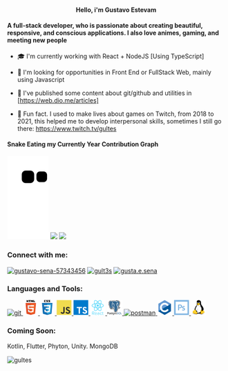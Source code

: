 <h4 align="center">Hello, i'm Gustavo Estevam</h4>
<h4>A full-stack developer, who is passionate about creating beautiful, responsive, and conscious applications. I also love animes, gaming, and meeting new people</h4>

- 🎓 I'm currently working with React + NodeJS [Using TypeScript]

- 👊 I'm looking for opportunities in Front End or FullStack Web, mainly using Javascript

- 📝 I've published some content about git/github and utilities in [https://web.dio.me/articles]

- 💢 Fun fact. I used to make lives about games on Twitch, from 2018 to 2021, this helped me to develop interpersonal skills, sometimes I still go there: https://www.twitch.tv/gultes

<h4>Snake Eating my Currently Year Contribution Graph</h4>

![snake gif](https://github.com/Gultes/Gultes/blob/output/github-contribution-grid-snake.svg)
![](github-snake.svg#gh-light-mode-only)
![](github-snake-dark.svg#gh-dark-mode-only)

<h3 align="left">Connect with me:</h3>
<p align="left">
<a href="https://linkedin.com/in/gustavo-sena-57343456" target="blank"><img align="center" src="https://raw.githubusercontent.com/rahuldkjain/github-profile-readme-generator/master/src/images/icons/Social/linked-in-alt.svg" alt="gustavo-sena-57343456" width="30" height="30"/></a>
<a href="https://instagram.com/gult3s" target="blank"><img align="center" src="https://raw.githubusercontent.com/rahuldkjain/github-profile-readme-generator/master/src/images/icons/Social/instagram.svg" alt="gult3s" width="30" height="30" /></a>
<a href="https://fb.com/gusta.e.sena" target="blank"><img align="center" src="https://raw.githubusercontent.com/rahuldkjain/github-profile-readme-generator/master/src/images/icons/Social/facebook.svg" alt="gusta.e.sena" width="30" height="30"  /></a>

</p>

<h3 align="left">Languages and Tools:</h3>
<p align="left"> 

<a href="https://git-scm.com/" target="_blank"> <img src="https://www.vectorlogo.zone/logos/git-scm/git-scm-icon.svg" alt="git" width="35" height="35"/> </a> <a href="https://www.w3.org/html/" target="_blank"> <img src="https://raw.githubusercontent.com/devicons/devicon/master/icons/html5/html5-original-wordmark.svg" alt="html5" width="35" height="35"/> </a> <a href="https://www.w3schools.com/css/" target="_blank"> <img src="https://raw.githubusercontent.com/devicons/devicon/master/icons/css3/css3-original-wordmark.svg" alt="css3" width="35" height="35"/> </a> <a href="https://developer.mozilla.org/en-US/docs/Web/JavaScript" target="_blank"> <img src="https://raw.githubusercontent.com/devicons/devicon/master/icons/javascript/javascript-original.svg" alt="javascript" width="35" height="35"/> </a> <a href="https://www.typescriptlang.org/" target="_blank"> <img src="https://raw.githubusercontent.com/devicons/devicon/master/icons/typescript/typescript-original.svg" alt="typescript" width="35" height="35"/> </a><a href="https://reactjs.org/" target="_blank"> <img src="https://raw.githubusercontent.com/devicons/devicon/master/icons/react/react-original-wordmark.svg" alt="react" width="35" height="35"/> </a><a href="https://www.postgresql.org" target="_blank"> <img src="https://raw.githubusercontent.com/devicons/devicon/master/icons/postgresql/postgresql-original-wordmark.svg" alt="postgresql" width="35" height="35"/> </a> <a href="https://postman.com" target="_blank"> <img src="https://www.vectorlogo.zone/logos/getpostman/getpostman-icon.svg" alt="postman" width="35" height="35"/> </a><a href="https://www.cprogramming.com/" target="_blank"> <img src="https://raw.githubusercontent.com/devicons/devicon/master/icons/c/c-original.svg" alt="c" width="35" height="35"/> </a> <a href="https://www.photoshop.com/en" target="_blank"> <img src="https://raw.githubusercontent.com/devicons/devicon/master/icons/photoshop/photoshop-line.svg" alt="photoshop" width="35" height="35"/> </a> <a href="https://www.linux.org/" target="_blank"> <img src="https://raw.githubusercontent.com/devicons/devicon/master/icons/linux/linux-original.svg" alt="linux" width="35" height="35"/> </a>  

<h3 align="left">Coming Soon:</h3>

 Kotlin, Flutter, Phyton, Unity. MongoDB
  
<p><img align="center" src="https://github-readme-stats.vercel.app/api/top-langs?username=gultes&bg_color=00000000&hide_border=true&show_icons=true&locale=en&layout=compact" alt="gultes" /></p>


